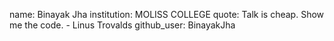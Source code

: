name: Binayak Jha
institution: MOLISS COLLEGE
quote: Talk is cheap. Show me the code. - Linus Trovalds
github_user: BinayakJha
